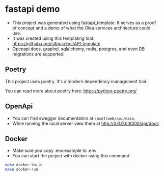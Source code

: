 # fastapi demo

- This project was generated using fastapi_template. It serves as a proof of concept and a demo of what the Olea services architecture could use.
- It was created using this templating tool: https://github.com/s3rius/FastAPI-template
- Openapi docs, graphql, sqlalchemy, redis, postgres, and even DB migrations are supported

## Poetry

This project uses poetry. It's a modern dependency management
tool.

You can read more about poetry here: https://python-poetry.org/

## OpenApi
- You can find swagger documentation at `/asdf/web/api/docs`.
- While running the local server view them at http://0.0.0.0:8000/api/docs
## Docker
-   Make sure you copy .env.example to .env
-   You can start the project with docker using this command:

```bash
make docker-build
make docker-run
```
